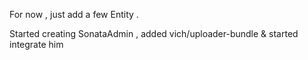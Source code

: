 For now , just add a few Entity .

Started creating SonataAdmin , added vich/uploader-bundle & started integrate him
